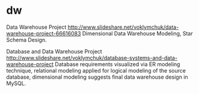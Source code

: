 # dw
Data Warehouse Project
http://www.slideshare.net/voklymchuk/data-warehouse-project-66616083
Dimensional Data Warehouse Modeling, Star Schema Design.

Database and Data Warehouse Project
http://www.slideshare.net/voklymchuk/database-systems-and-data-warehouse-project
Database requirements visualized via ER modeling technique, relational modeling applied for logical modeling of the source database, dimensional modeling suggests final data warehouse design in MySQL.
